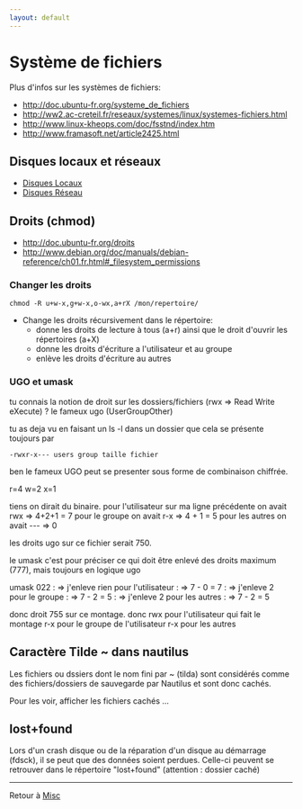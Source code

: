 ```yaml
---
layout: default
---
```


# Système de fichiers

Plus d'infos sur les systèmes de fichiers:

- <http://doc.ubuntu-fr.org/systeme_de_fichiers>
- <http://ww2.ac-creteil.fr/reseaux/systemes/linux/systemes-fichiers.html>
- <http://www.linux-kheops.com/doc/fsstnd/index.htm>
- <http://www.framasoft.net/article2425.html>

## Disques locaux et réseaux

- [Disques Locaux](Disques_Locaux)
- [Disques Réseau](Disques_Réseau)

## Droits (chmod)

- <http://doc.ubuntu-fr.org/droits>
- <http://www.debian.org/doc/manuals/debian-reference/ch01.fr.html#_filesystem_permissions>

### Changer les droits

    chmod -R u+w-x,g+w-x,o-wx,a+rX /mon/repertoire/

- Change les droits récursivement dans le répertoire:
  - donne les droits de lecture à tous (a+r) ainsi que le droit d'ouvrir
    les répertoires (a+X)
  - donne les droits d'écriture a l'utilisateur et au groupe
  - enlève les droits d'écriture au autres

### UGO et umask

tu connais la notion de droit sur les dossiers/fichiers (rwx =\> Read
Write eXecute) ? le fameux ugo (UserGroupOther)

tu as deja vu en faisant un ls -l dans un dossier que cela se présente
toujours par

`-rwxr-x--- users group taille fichier`

ben le fameux UGO peut se presenter sous forme de combinaison chiffrée.

r=4 w=2 x=1

tiens on dirait du binaire. pour l'utilisateur sur ma ligne précédente
on avait rwx =\> 4+2+1 = 7 pour le groupe on avait r-x =\> 4 + 1 = 5
pour les autres on avait --- =\> 0

les droits ugo sur ce fichier serait 750.

le umask c'est pour préciser ce qui doit être enlevé des droits maximum
(777), mais toujours en logique ugo

umask 022 : => j'enleve rien pour l'utilisateur : => 7 - 0 = 7 : => j'enleve 2 pour le groupe : => 7 - 2 = 5 : => j'enleve 2 pour les autres : => 7 - 2 = 5

donc droit 755 sur ce montage. donc rwx pour l'utilisateur qui fait le
montage r-x pour le groupe de l'utilisateur r-x pour les autres

## Caractère Tilde ~ dans nautilus

Les fichiers ou dssiers dont le nom fini par ~ (tilda) sont considérés
comme des fichiers/dossiers de sauvegarde par Nautilus et sont donc
cachés.

Pour les voir, afficher les fichiers cachés ...

## lost+found

Lors d'un crash disque ou de la réparation d'un disque au démarrage
(fdsck), il se peut que des données soient perdues. Celle-ci peuvent se
retrouver dans le répertoire "lost+found" (attention : dossier caché)

------------------------------------------------------------------------

Retour à [Misc](Misc)
